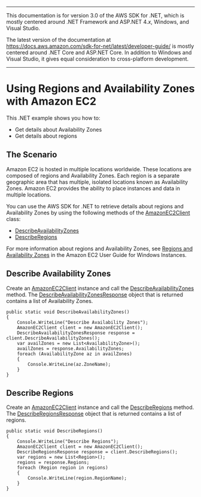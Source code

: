 --------

This documentation is for version 3\.0 of the AWS SDK for \.NET, which is mostly centered around \.NET Framework and ASP\.NET 4\.*x*, Windows, and Visual Studio\.

The latest version of the documentation at [https://docs\.aws\.amazon\.com/sdk\-for\-net/latest/developer\-guide/](https://docs.aws.amazon.com/sdk-for-net/latest/developer-guide/welcome.html) is mostly centered around \.NET Core and ASP\.NET Core\. In addition to Windows and Visual Studio, it gives equal consideration to cross\-platform development\.

--------

# Using Regions and Availability Zones with Amazon EC2<a name="using-regions-and-availability-zones"></a>

This \.NET example shows you how to:
+ Get details about Availability Zones
+ Get details about regions

## The Scenario<a name="the-scenario"></a>

Amazon EC2 is hosted in multiple locations worldwide\. These locations are composed of regions and Availability Zones\. Each region is a separate geographic area that has multiple, isolated locations known as Availability Zones\. Amazon EC2 provides the ability to place instances and data in multiple locations\.

You can use the AWS SDK for \.NET to retrieve details about regions and Availability Zones by using the following methods of the [AmazonEC2Client](https://docs.aws.amazon.com/sdkfornet/v3/apidocs/items/EC2/TEC2Client.html) class:
+  [DescribeAvailabilityZones](https://docs.aws.amazon.com/sdkfornet/v3/apidocs/items/EC2/MEC2DescribeAvailabilityZonesDescribeAvailabilityZonesRequest.html) 
+  [DescribeRegions](https://docs.aws.amazon.com/sdkfornet/v3/apidocs/items/EC2/MEC2DescribeRegionsDescribeRegionsRequest.html) 

For more information about regions and Availability Zones, see [Regions and Availability Zones](https://docs.aws.amazon.com/AWSEC2/latest/WindowsGuide/using-regions-availability-zones.html) in the Amazon EC2 User Guide for Windows Instances\.

## Describe Availability Zones<a name="describe-availability-zones"></a>

Create an [AmazonEC2Client](https://docs.aws.amazon.com/sdkfornet/v3/apidocs/items/EC2/TEC2Client.html) instance and call the [DescribeAvailabilityZones](https://docs.aws.amazon.com/sdkfornet/v3/apidocs/items/EC2/MEC2DescribeAvailabilityZonesDescribeAvailabilityZonesRequest.html) method\. The [DescribeAvailabilityZonesResponse](https://docs.aws.amazon.com/sdkfornet/v3/apidocs/items/EC2/TDescribeAvailabilityZonesResponse.html) object that is returned contains a list of Availability Zones\.

```
public static void DescribeAvailabilityZones()
{
    Console.WriteLine("Describe Availability Zones");
    AmazonEC2Client client = new AmazonEC2Client();
    DescribeAvailabilityZonesResponse response = client.DescribeAvailabilityZones();
    var availZones = new List<AvailabilityZone>();
    availZones = response.AvailabilityZones;
    foreach (AvailabilityZone az in availZones)
    {
        Console.WriteLine(az.ZoneName);
    }
}
```

## Describe Regions<a name="describe-regions"></a>

Create an [AmazonEC2Client](https://docs.aws.amazon.com/sdkfornet/v3/apidocs/items/EC2/TEC2Client.html) instance and call the [DescribeRegions](https://docs.aws.amazon.com/sdkfornet/v3/apidocs/items/EC2/MEC2DescribeRegionsDescribeRegionsRequest.html) method\. The [DescribeRegionsResponse](https://docs.aws.amazon.com/sdkfornet/v3/apidocs/items/EC2/TDescribeRegionsResponse.html) object that is returned contains a list of regions\.

```
public static void DescribeRegions()
{
    Console.WriteLine("Describe Regions");
    AmazonEC2Client client = new AmazonEC2Client();
    DescribeRegionsResponse response = client.DescribeRegions();
    var regions = new List<Region>();
    regions = response.Regions;
    foreach (Region region in regions)
    {
        Console.WriteLine(region.RegionName);
    }
}
```